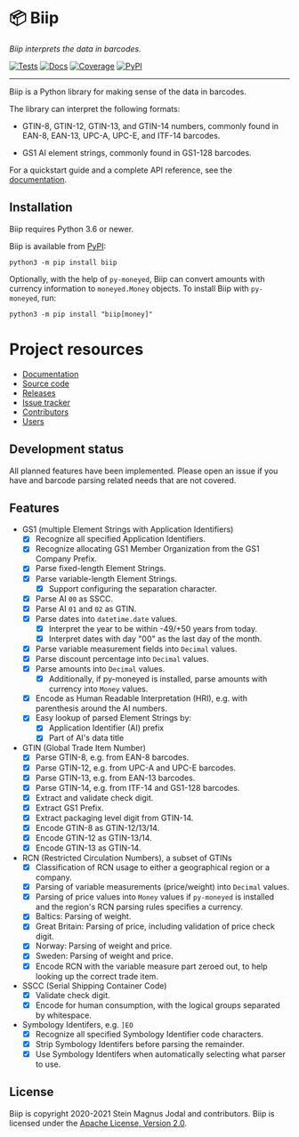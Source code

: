 # &#x1F4E6; Biip

_Biip interprets the data in barcodes._

[![Tests](https://img.shields.io/github/workflow/status/jodal/biip/Tests)](https://github.com/jodal/biip/actions?workflow=Tests)
[![Docs](https://img.shields.io/readthedocs/biip)](https://biip.readthedocs.io/en/latest/)
[![Coverage](https://img.shields.io/codecov/c/gh/jodal/biip)](https://codecov.io/gh/jodal/biip)
[![PyPI](https://img.shields.io/pypi/v/biip)](https://pypi.org/project/biip/)

---

Biip is a Python library for making sense of the data in barcodes.

The library can interpret the following formats:

- GTIN-8, GTIN-12, GTIN-13, and GTIN-14 numbers,
  commonly found in EAN-8, EAN-13, UPC-A, UPC-E, and ITF-14 barcodes.

- GS1 AI element strings,
  commonly found in GS1-128 barcodes.

For a quickstart guide and a complete API reference,
see the [documentation](https://biip.readthedocs.io/).

## Installation

Biip requires Python 3.6 or newer.

Biip is available from [PyPI](https://pypi.org/project/biip/):

```
python3 -m pip install biip
```

Optionally, with the help of `py-moneyed`, Biip can convert amounts with
currency information to `moneyed.Money` objects.
To install Biip with `py-moneyed`, run:

```
python3 -m pip install "biip[money]"
```

# Project resources

- [Documentation](https://biip.readthedocs.io/)
- [Source code](https://github.com/jodal/biip)
- [Releases](https://github.com/jodal/biip/releases)
- [Issue tracker](https://github.com/jodal/biip/issues)
- [Contributors](https://github.com/jodal/biip/graphs/contributors)
- [Users](https://github.com/jodal/biip/wiki/Users)

## Development status

All planned features have been implemented.
Please open an issue if you have and barcode parsing related needs that are not covered.

## Features

- GS1 (multiple Element Strings with Application Identifiers)
  - [x] Recognize all specified Application Identifiers.
  - [x] Recognize allocating GS1 Member Organization from the GS1 Company Prefix.
  - [x] Parse fixed-length Element Strings.
  - [x] Parse variable-length Element Strings.
    - [x] Support configuring the separation character.
  - [x] Parse AI `00` as SSCC.
  - [x] Parse AI `01` and `02` as GTIN.
  - [x] Parse dates into `datetime.date` values.
    - [x] Interpret the year to be within -49/+50 years from today.
    - [x] Interpret dates with day "00" as the last day of the month.
  - [x] Parse variable measurement fields into `Decimal` values.
  - [x] Parse discount percentage into `Decimal` values.
  - [x] Parse amounts into `Decimal` values.
    - [x] Additionally, if py-moneyed is installed,
          parse amounts with currency into `Money` values.
  - [x] Encode as Human Readable Interpretation (HRI),
        e.g. with parenthesis around the AI numbers.
  - [x] Easy lookup of parsed Element Strings by:
    - [x] Application Identifier (AI) prefix
    - [x] Part of AI's data title
- GTIN (Global Trade Item Number)
  - [x] Parse GTIN-8, e.g. from EAN-8 barcodes.
  - [x] Parse GTIN-12, e.g. from UPC-A and UPC-E barcodes.
  - [x] Parse GTIN-13, e.g. from EAN-13 barcodes.
  - [x] Parse GTIN-14, e.g. from ITF-14 and GS1-128 barcodes.
  - [x] Extract and validate check digit.
  - [x] Extract GS1 Prefix.
  - [x] Extract packaging level digit from GTIN-14.
  - [x] Encode GTIN-8 as GTIN-12/13/14.
  - [x] Encode GTIN-12 as GTIN-13/14.
  - [x] Encode GTIN-13 as GTIN-14.
- RCN (Restricted Circulation Numbers), a subset of GTINs
  - [x] Classification of RCN usage to either a geographical region or a company.
  - [x] Parsing of variable measurements (price/weight) into `Decimal`
        values.
  - [x] Parsing of price values into `Money` values if `py-moneyed` is
        installed and the region's RCN parsing rules specifies a currency.
  - [x] Baltics: Parsing of weight.
  - [x] Great Britain: Parsing of price, including validation of price check digit.
  - [x] Norway: Parsing of weight and price.
  - [x] Sweden: Parsing of weight and price.
  - [x] Encode RCN with the variable measure part zeroed out,
        to help looking up the correct trade item.
- SSCC (Serial Shipping Container Code)
  - [x] Validate check digit.
  - [x] Encode for human consumption, with the logical groups separated by whitespace.
- Symbology Identifers, e.g. `]EO`
  - [x] Recognize all specified Symbology Identifier code characters.
  - [x] Strip Symbology Identifers before parsing the remainder.
  - [x] Use Symbology Identifers when automatically selecting what parser to use.

## License

Biip is copyright 2020-2021 Stein Magnus Jodal and contributors.
Biip is licensed under the
[Apache License, Version 2.0](https://www.apache.org/licenses/LICENSE-2.0).
